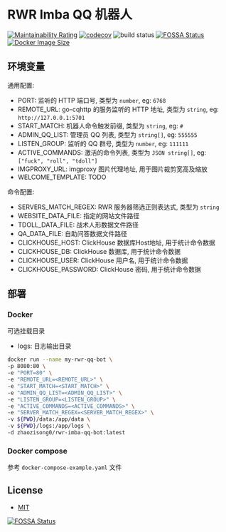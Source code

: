 # RWR Imba QQ 机器人

[![Maintainability Rating](https://sonarcloud.io/api/project_badges/measure?project=Kreedzt_rwr-imba-qq-bot&metric=sqale_rating)](https://sonarcloud.io/summary/new_code?id=Kreedzt_rwr-imba-qq-bot)
[![codecov](https://codecov.io/gh/Kreedzt/rwr-imba-qq-bot/branch/master/graph/badge.svg?token=MWGXZH7GO9)](https://codecov.io/gh/Kreedzt/rwr-imba-qq-bot)
![build status](https://github.com/Kreedzt/rwr-imba-qq-bot/actions/workflows/ci.yml/badge.svg?branch=master)
[![FOSSA Status](https://app.fossa.com/api/projects/git%2Bgithub.com%2FKreedzt%2Frwr-imba-qq-bot.svg?type=shield)](https://app.fossa.com/projects/git%2Bgithub.com%2FKreedzt%2Frwr-imba-qq-bot?ref=badge_shield)
[![Docker Image Size](https://badgen.net/docker/size/zhaozisong0/rwr-imba-qq-bot?icon=docker&label=image%20size)](https://hub.docker.com/r/zhaozisong0/rwr-imba-qq-bot/)

## 环境变量

通用配置:
- PORT: 监听的 HTTP 端口号, 类型为 `number`, eg: `6768`
- REMOTE_URL: go-cqhttp 的服务监听的 HTTP 地址, 类型为 `string`, eg: `http://127.0.0.1:5701`
- START_MATCH: 机器人命令触发前缀, 类型为 `string`, eg: `#`
- ADMIN_QQ_LIST: 管理员 QQ 列表, 类型为 `string[]`, eg: `555555`
- LISTEN_GROUP: 监听的 QQ 群号, 类型为 `number`, eg: `111111`
- ACTIVE_COMMANDS: 激活的命令列表, 类型为 `JSON string[]`, eg: `["fuck", "roll", "tdoll"]`
- IMGPROXY_URL: imgproxy 图片代理地址, 用于图片裁剪宽高及缩放
- WELCOME_TEMPLATE: TODO

命令配置:
- SERVERS_MATCH_REGEX: RWR 服务器筛选正则表达式, 类型为 `string`
- WEBSITE_DATA_FILE: 指定的网站文件路径
- TDOLL_DATA_FILE: 战术人形数据文件路径
- QA_DATA_FILE: 自助问答数据文件路径
- CLICKHOUSE_HOST: ClickHouse 数据库Host地址, 用于统计命令数据
- CLICKHOUSE_DB: ClickHouse 数据库, 用于统计命令数据
- CLICKHOUSE_USER: ClickHouse 用户名, 用于统计命令数据
- CLICKHOUSE_PASSWORD: ClickHouse 密码, 用于统计命令数据

## 部署

### Docker

可选挂载目录
- logs: 日志输出目录

```sh
docker run --name my-rwr-qq-bot \
-p 8080:80 \
-e "PORT=80" \
-e "REMOTE_URL=<REMOTE_URL>" \
-e "START_MATCH=<START_MATCH>" \
-e "ADMIN_QQ_LIST=<ADMIN_QQ_LIST>" \
-e "LISTEN_GROUP=<LISTEN_GROUP>" \
-e "ACTIVE_COMMANDS=<ACTIVE_COMMANDS>" \
-e "SERVER_MATCH_REGEX=<SERVER_MATCH_REGEX>" \
-v ${PWD}/data:/app/data \
-v ${PWD}/logs:/app/logs \
-d zhaozisong0/rwr-imba-qq-bot:latest
```

### Docker compose

参考 `docker-compose-example.yaml` 文件

## License

- [MIT](https://opensource.org/licenses/MIT)


[![FOSSA Status](https://app.fossa.com/api/projects/git%2Bgithub.com%2FKreedzt%2Frwr-imba-qq-bot.svg?type=large)](https://app.fossa.com/projects/git%2Bgithub.com%2FKreedzt%2Frwr-imba-qq-bot?ref=badge_large)
